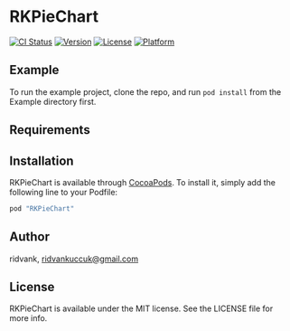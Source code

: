 # RKPieChart

[![CI Status](http://img.shields.io/travis/ridvank/RKPieChart.svg?style=flat)](https://travis-ci.org/ridvank/RKPieChart)
[![Version](https://img.shields.io/cocoapods/v/RKPieChart.svg?style=flat)](http://cocoapods.org/pods/RKPieChart)
[![License](https://img.shields.io/cocoapods/l/RKPieChart.svg?style=flat)](http://cocoapods.org/pods/RKPieChart)
[![Platform](https://img.shields.io/cocoapods/p/RKPieChart.svg?style=flat)](http://cocoapods.org/pods/RKPieChart)

## Example

To run the example project, clone the repo, and run `pod install` from the Example directory first.

## Requirements

## Installation

RKPieChart is available through [CocoaPods](http://cocoapods.org). To install
it, simply add the following line to your Podfile:

```ruby
pod "RKPieChart"
```

## Author

ridvank, ridvankuccuk@gmail.com

## License

RKPieChart is available under the MIT license. See the LICENSE file for more info.
